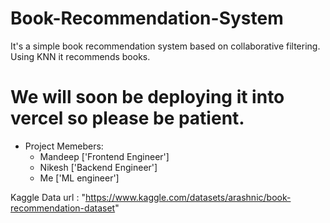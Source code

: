 # Book-Recommendation-System

It's a simple book recommendation system based on collaborative filtering. Using KNN it recommends books.
# We will soon be deploying it into vercel so please be patient.
- Project Memebers:
  - Mandeep ['Frontend Engineer']
  - Nikesh ['Backend Engineer']
  - Me ['ML engineer']

Kaggle Data url : "https://www.kaggle.com/datasets/arashnic/book-recommendation-dataset"
